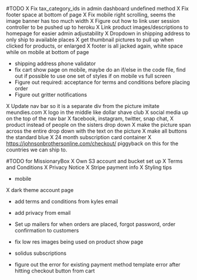 #TODO
X Fix tax_category_ids in admin dashboard undefined method
X Fix footer space at bottom of page
X Fix mobile right scrolling, seems the image banner has too much width
X Figure out how to link user session controller to be pushed up to heroku
X Link product images/descriptions to homepage for easier admin adjustability
X Dropdown in shipping address to only ship to available places
X get thumbnail pictures to pull up when clicked for products, or enlarged
X footer is all jacked again, white space while on mobile at bottom of page

- shipping address phone validator
- fix cart show page on mobile, maybe do an if/else in the code file, find out if possible to use one set of styles if on mobile vs full screen
- Figure out required: acceptance for terms and conditions before placing order
- Figure out gritter notifications

X Update nav bar so it is a separate div from the picture imitate meundies.com
X logo in the middle like dollar shave club
X social media up on the top of the nav bar
X facebook, instagram, twitter, snap chat,
X product instead of people on the sisters drop down
X make the picture span across the entire drop down  with the text on the picture
X make all buttons the standard blue
X 24 month subscription card container
X https://johnsonbrothersonline.com/checkout/ piggyback on this for the countries we can ship to.

#TODO for MissionaryBox
X Own S3 account and bucket set up
X Terms and Conditions
X Privacy Notice
X Stripe payment info
X Styling tips

- mobile 

X dark theme account page
- add terms and conditions from kyles email
- add privacy from email 




- Set up mailers for when orders are placed, forgot password, order confirmation to customers
- fix low res images being used on product show page
- solidus subscriptions
- figure out the error for existing payment method template error after hitting checkout button from cart